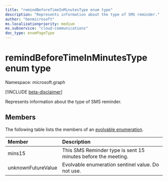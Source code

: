 ```yaml
---
title: "remindBeforeTimeInMinutesType enum type"
description: "Represents information about the type of SMS reminder."
author: "benmicrosoft"
ms.localizationpriority: medium
ms.subservice: "cloud-communications"
doc_type: enumPageType
---
```


# remindBeforeTimeInMinutesType enum type

Namespace: microsoft.graph

[!INCLUDE [beta-disclaimer](../../includes/beta-disclaimer.md)]

Represents information about the type of SMS reminder.

## Members
The following table lists the members of an [evolvable enumeration](/graph/best-practices-concept#handling-future-members-in-evolvable-enumerations).

|Member|Description|
|:---|:---|
| mins15 |This SMS Reminder type is sent 15 minutes before the meeting. |
| unknownFutureValue |Evolvable enumeration sentinel value. Do not use. |
